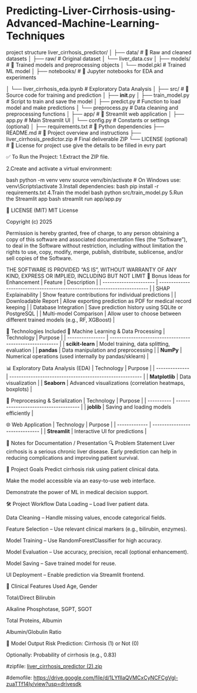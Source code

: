 # Predicting-Liver-Cirrhosis-using-Advanced-Machine-Learning-Techniques


project structure
liver_cirrhosis_predictor/
│
├── data/                            # 🔹 Raw and cleaned datasets
│   ├── raw/                         # Original dataset
│      └── liver_data.csv
│
├── models/                          # 🔹 Trained models and preprocessing objects
│   └── model.pkl                    # Trained ML model
│
├── notebooks/                       # 🔹 Jupyter notebooks for EDA and experiments


│   └── liver_cirrhosis_eda.ipynb    # Exploratory Data Analysis
│
├── src/                             # 🔹 Source code for training and prediction
│   ├── __init__.py
│   ├── train_model.py               # Script to train and save the model
│   ├── predict.py                   # Function to load model and make predictions
│   └── preprocess.py                # Data cleaning and preprocessing functions
│
├── app/                             # 🔹 Streamlit web application
│   ├── app.py                       # Main Streamlit UI
│   └── config.py                    # Constants or settings (optional)
│
├── requirements.txt                 # 🔹 Python dependencies
├── README.md                        # 🔹 Project overview and instructions
├── liver_cirrhosis_predictor.zip    # Final deliverable ZIP
└── LICENSE (optional)               # 🔹 License for project use        give the details to be filled in evry part 

✅ To Run the Project:
1.Extract the ZIP file.

2.Create and activate a virtual environment:

bash
python -m venv venv
source venv/bin/activate  # On Windows use: venv\Scripts\activate
3.Install dependencies:
bash
pip install -r requirements.txt
4.Train the model
bash
python src/train_model.py
5.Run the Streamlit app
bash
streamlit run app/app.py

📄 LICENSE (MIT)
MIT License

Copyright (c) 2025 

Permission is hereby granted, free of charge, to any person obtaining a copy of this software and associated documentation files (the “Software”), to deal in the Software without restriction, including without limitation the rights to use, copy, modify, merge, publish, distribute, sublicense, and/or sell copies of the Software.

THE SOFTWARE IS PROVIDED “AS IS”, WITHOUT WARRANTY OF ANY KIND, EXPRESS OR IMPLIED, INCLUDING BUT NOT LIMIT
🧪 Bonus Ideas for Enhancement
| Feature                | Description                                                               |
| ---------------------- | ------------------------------------------------------------------------- |
| SHAP Explainability    | Show feature contributions for individual predictions                     |
| Downloadable Report    | Allow exporting prediction as PDF for medical record keeping              |
| Database Integration   | Save prediction history using SQLite or PostgreSQL                        |
| Multi-model Comparison | Allow user to choose between different trained models (e.g., RF, XGBoost) |

🚀 Technologies Included
🧠 Machine Learning & Data Processing
| Technology       | Purpose                                                  |
| ---------------- | -------------------------------------------------------- |
| **scikit-learn** | Model training, data splitting, evaluation               |
| **pandas**       | Data manipulation and preprocessing                      |
| **NumPy**        | Numerical operations (used internally by pandas/sklearn) |

📊 Exploratory Data Analysis (EDA)
| Technology     | Purpose                                                  |
| -------------- | -------------------------------------------------------- |
| **Matplotlib** | Data visualization                                       |
| **Seaborn**    | Advanced visualizations (correlation heatmaps, boxplots) |

🧼 Preprocessing & Serialization
| Technology | Purpose                               |
| ---------- | ------------------------------------- |
| **joblib** | Saving and loading models efficiently |

🌐 Web Application
| Technology    | Purpose                        |
| ------------- | ------------------------------ |
| **Streamlit** | Interactive UI for predictions |

📝 Notes for Documentation / Presentation
🔍 Problem Statement
Liver cirrhosis is a serious chronic liver disease. Early prediction can help in reducing complications and improving patient survival.

🎯 Project Goals
Predict cirrhosis risk using patient clinical data.

Make the model accessible via an easy-to-use web interface.

Demonstrate the power of ML in medical decision support.

🛠️ Project Workflow
Data Loading – Load liver patient data.

Data Cleaning – Handle missing values, encode categorical fields.

Feature Selection – Use relevant clinical markers (e.g., bilirubin, enzymes).

Model Training – Use RandomForestClassifier for high accuracy.

Model Evaluation – Use accuracy, precision, recall (optional enhancement).

Model Saving – Save trained model for reuse.

UI Deployment – Enable prediction via Streamlit frontend.

🏥 Clinical Features Used
Age, Gender

Total/Direct Bilirubin

Alkaline Phosphotase, SGPT, SGOT

Total Proteins, Albumin

Albumin/Globulin Ratio

🧪 Model Output
Risk Prediction: Cirrhosis (1) or Not (0)

Optionally: Probability of cirrhosis (e.g., 0.83)

#zipfile: [liver_cirrhosis_predictor (2).zip](https://github.com/user-attachments/files/21320440/liver_cirrhosis_predictor.2.zip)

#demofile: https://drive.google.com/file/d/1LYfllaQVMCxCyNCFCgVgl-zuaTTf14ly/view?usp=drivesdk
